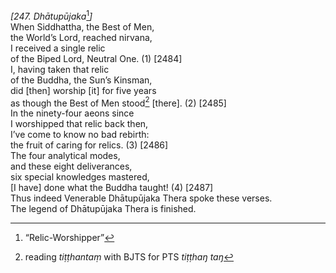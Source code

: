*\[247. Dhātupūjaka*[^1]*\]*  
When Siddhattha, the Best of Men,  
the World’s Lord, reached nirvana,  
I received a single relic  
of the Biped Lord, Neutral One. (1) \[2484\]  
I, having taken that relic  
of the Buddha, the Sun’s Kinsman,  
did \[then\] worship \[it\] for five years  
as though the Best of Men stood[^2] \[there\]. (2) \[2485\]  
In the ninety-four aeons since  
I worshipped that relic back then,  
I’ve come to know no bad rebirth:  
the fruit of caring for relics. (3) \[2486\]  
The four analytical modes,  
and these eight deliverances,  
six special knowledges mastered,  
\[I have\] done what the Buddha taught! (4) \[2487\]  
Thus indeed Venerable Dhātupūjaka Thera spoke these verses.  
The legend of Dhātupūjaka Thera is finished.  
[^1]: “Relic-Worshipper”  
[^2]: reading *tiṭṭhantaṃ* with BJTS for PTS *tiṭṭhaŋ taŋ*
